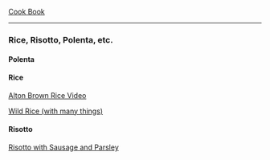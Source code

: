 [Cook Book](https://github.com/vmsmith/CookBook/blob/master/README.md)

-----  

### Rice, Risotto, Polenta, etc.  

#### Polenta  

#### Rice  

[Alton Brown Rice Video](https://digg.com/video/alton-brown-demonstrates-how-to-enhance-your-rice-with-this-simple-technique)  

[Wild Rice (with many things)](https://github.com/vmsmith/CookBook/blob/master/rice_wild.md)  

#### Risotto  

[Risotto with Sausage and Parsley](https://github.com/vmsmith/CookBook/blob/master/risotto_sausage.md)
